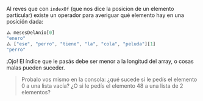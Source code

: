 Al reves que con `indexOf` (que nos dice la posicion de un elemento particular) existe un operador para averiguar qué elemento hay en una posición dada:

```javascript
ム mesesDelAnio[0]
"enero"
ム ["ese", "perro", "tiene", "la", "cola", "peluda"][1]
"perro"
```

¡Ojo! El índice que le pasás debe ser menor a la longitud del array, o cosas malas pueden suceder.

> Probalo vos mismo en la consola: ¿qué sucede si le pedís el elemento 0 a una lista vacía? ¿O si le pedís el elemento 48 a una lista de 2 elementos?